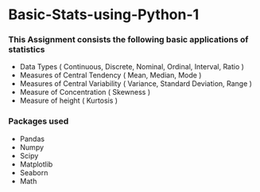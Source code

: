 # Basic-Stats-using-Python-1

### This Assignment consists the following basic applications of statistics
- Data Types 
    ( Continuous, Discrete, Nominal, Ordinal, Interval, Ratio )
- Measures of Central Tendency
    ( Mean, Median, Mode )
- Measures of Central Variability 
    ( Variance, Standard Deviation, Range )
- Measure of Concentration
    ( Skewness )
- Measure of height
    ( Kurtosis )
    
    
### Packages used
- Pandas
- Numpy
- Scipy
- Matplotlib 
- Seaborn
- Math
